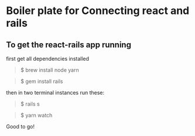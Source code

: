 # Boiler plate for Connecting react and rails

## To get the react-rails app running
first get all dependencies installed

>$ brew install node yarn

>$ gem install rails

then in two terminal instances run these:

>$ rails s

>$ yarn watch


Good to go!


